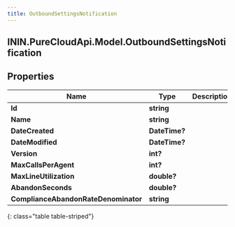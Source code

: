 ```yaml
---
title: OutboundSettingsNotification
---
```

## ININ.PureCloudApi.Model.OutboundSettingsNotification

## Properties

|Name | Type | Description | Notes|
|------------ | ------------- | ------------- | -------------|
| **Id** | **string** |  | [optional] |
| **Name** | **string** |  | [optional] |
| **DateCreated** | **DateTime?** |  | [optional] |
| **DateModified** | **DateTime?** |  | [optional] |
| **Version** | **int?** |  | [optional] |
| **MaxCallsPerAgent** | **int?** |  | [optional] |
| **MaxLineUtilization** | **double?** |  | [optional] |
| **AbandonSeconds** | **double?** |  | [optional] |
| **ComplianceAbandonRateDenominator** | **string** |  | [optional] |
{: class="table table-striped"}


